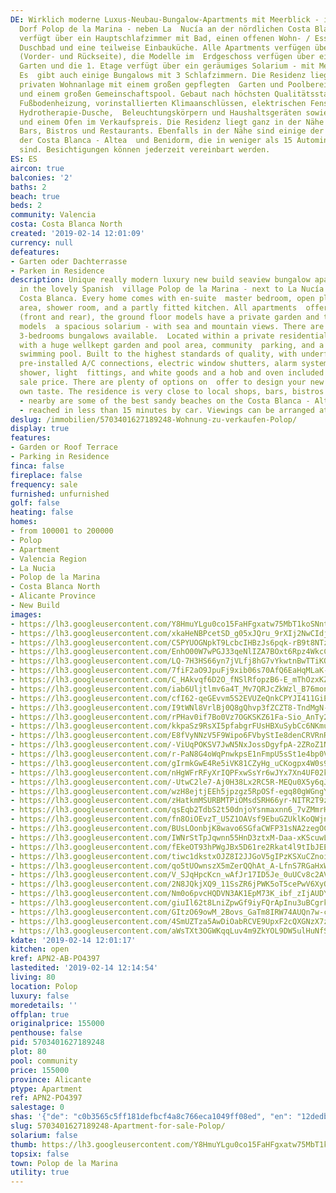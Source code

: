 ```yaml
---
DE: Wirklich moderne Luxus-Neubau-Bungalow-Apartments mit Meerblick - im schönen spanischen
  Dorf Polop de la Marina - neben La  Nucía an der nördlichen Costa Blanca. Jede Einheit
  verfügt über ein Hauptschlafzimmer mit Bad, einen offenen Wohn- / Essbereich,  ein
  Duschbad und eine teilweise Einbauküche. Alle Apartments verfügen über Terrassen
  (Vorder- und Rückseite), die Modelle im  Erdgeschoss verfügen über einen privaten
  Garten und die 1. Etage verfügt über ein geräumiges Solarium - mit Meer- und Bergblick.
  Es  gibt auch einige Bungalows mit 3 Schlafzimmern. Die Residenz liegt in einer
  privaten Wohnanlage mit einem großen gepflegten  Garten und Poolbereich, Gemeinschaftsparkplätzen
  und einem großen Gemeinschaftspool. Gebaut nach höchsten Qualitätsstandards,  mit
  Fußbodenheizung, vorinstallierten Klimaanschlüssen, elektrischen Fensterläden, Alarmsystem,
  Hydrotherapie-Dusche,  Beleuchtungskörpern und Haushaltsgeräten sowie einem Herd
  und einem Ofen im Verkaufspreis. Die Residenz liegt ganz in der Nähe  von Geschäften,
  Bars, Bistros und Restaurants. Ebenfalls in der Nähe sind einige der besten Sandstrände
  der Costa Blanca - Altea  und Benidorm, die in weniger als 15 Autominuten erreichbar
  sind. Besichtigungen können jederzeit vereinbart werden.
ES: ES
aircon: true
balconies: '2'
baths: 2
beach: true
beds: 2
community: Valencia
costa: Costa Blanca North
created: '2019-02-14 12:01:09'
currency: null
defeatures:
- Garten oder Dachterrasse
- Parken in Residence
description: Unique really modern luxury new build seaview bungalow apartments - located
  in the lovely Spanish  village Polop de la Marina - next to La Nucía on the Northern
  Costa Blanca. Every home comes with en-suite  master bedroom, open plan living/dining
  area, shower room, and a partly fitted kitchen. All apartments  offering terraces
  (front and rear), the ground floor models have a private garden and the 1st floor
  models  a spacious solarium - with sea and mountain views. There are also a few
  3-bedrooms bungalows available.  Located within a private residential community
  with a huge wellkept garden and pool area, community  parking, and a large communal
  swimming pool. Built to the highest standards of quality, with underfloor  heating,
  pre-installed A/C connections, electric window shutters, alarm system, hydrotherapy
  shower, light  fittings, and white goods and a hob and oven included within the
  sale price. There are plenty of options on  offer to design your new home to your
  own taste. The residence is very close to local shops, bars, bistros  and nice restaurants
  - nearby are some of the best sandy beaches on the Costa Blanca - Altea and  Benidorm
  - reached in less than 15 minutes by car. Viewings can be arranged atr any time.
deslug: /immobilien/5703401627189248-Wohnung-zu-verkaufen-Polop/
display: true
features:
- Garden or Roof Terrace
- Parking in Residence
finca: false
fireplace: false
frequency: sale
furnished: unfurnished
golf: false
heating: false
homes:
- from 100001 to 200000
- Polop
- Apartment
- Valencia Region
- La Nucia
- Polop de la Marina
- Costa Blanca North
- Alicante Province
- New Build
images:
- https://lh3.googleusercontent.com/Y8HmuYLgu0co15FaHFgxatw75MbT1koSNntfVXgbdFPVBHyL93_CvzkF_wJa_tVhFq8vM_X0CgEbfils0isD=w640-rj-e30-l100
- https://lh3.googleusercontent.com/xkaHeNBPcetSD_g05xJQru_9rXIj2NwCIdjhwyxpMLxKqZqZQ7WYey1zd5_T05WS7I6aDZJ3XfqowL8RbkuJ=w640-rj-e30-l100
- https://lh3.googleusercontent.com/C5PYUOGNpkT9LcbcIHBzJs6pqk-rB9t8NTzai7pvR0Yin2u3w0gmbMm7JTqRxrz5XddLnB6S95mVmMXAiE28=w640-rj-e30-l100
- https://lh3.googleusercontent.com/EnhO00W7wPGJ33qeNlIZA7BOxt6Rpz4WkcC1roDsfmVAh-7lHefwUKlz9I3aJvNSi_T7L2vjqb5C-e_xu2w=w640-rj-e30-l100
- https://lh3.googleusercontent.com/LQ-7H3HS66yn7jVLfj8hG7vYkwtnBwTTiKQoA7rpboVIBf6qahXCiR36xgzDid7D9Dw0yYt0V8QbvgTWkLgQcA=w640-rj-e30-l100
- https://lh3.googleusercontent.com/7fiF2aO9JpuFj9xib06s70AfQ6EaHqMLaK-LLKQp00Vp-je9vhrqOAGtAc_0WmWSPtzKwzRY0pgpjGE65mJp=w640-rj-e30-l100
- https://lh3.googleusercontent.com/C_HAkvqf6D2O_fNSlRfopzB6-E_mThOzxKZ9v4JNQdMMojcA5iaxU0ObjqHG7yuD7HcKh7NOWxilfKaIE5Ht=w640-rj-e30-l100
- https://lh3.googleusercontent.com/iab6Uljtlmv6a4T_Mv7QRJcZkWzl_B76mon9bGjXI2cgLC6OWV1K5-1XphWwAhUM7uYiDHFFVC01HnotSIc=w640-rj-e30-l100
- https://lh3.googleusercontent.com/cfI62-qeGEvvm5S2EVUZeQnkCPYJI411GiEAP5_av97G6iSTexjdqzTt-GjIX91AurYIkJypv_bcik66xm8d=w640-rj-e30-l100
- https://lh3.googleusercontent.com/I9tWNl8VrlBj0Q8gQhvp3fZCZT8-TndMgN-fZbrIKF7-uB_IXPeRE4cHLsXLG17U8dT6NoToKUmtJhu6zXA=w640-rj-e30-l100
- https://lh3.googleusercontent.com/rPHav0if7Bo0Vz7OGKSKZ61Fa-Sio_AnTy23tBUfTvVNDKfkw9g87pxsh9mRpvJNJLlbU8if0NYUjMf36A2RhQ=w640-rj-e30-l100
- https://lh3.googleusercontent.com/kkpaSz9RsXI5pfabgrFUsHBXuSybCc6NKmuC0Rb29ujwl4hj_o2vqqL0TYv7ECH1pHskcRjMb7ohptoIDm-N=w640-rj-e30-l100
- https://lh3.googleusercontent.com/E8fVyNNzV5F9Wipo6FVbyStIe8denCRVRnRT8iNMeZKOU4aLY6lQvaMscOO6TAAFPMvpc7D7yqnuUg0rego=w640-rj-e30-l100
- https://lh3.googleusercontent.com/-ViUqPOKSV7JwN5NxJossDgyfpA-2ZRoZ1NACGhTpLzcuIys99rcIrqbdHSxHJRHbyjoxPn2gGOjWNQE4oUHXQ=w640-rj-e30-l100
- https://lh3.googleusercontent.com/r-PaN8G4oWqPnwkpsE1nFmpU5sSt1e4bp0VPzj9FmiocGtxu6lLctWWAClCtOrOkp01MfRxSXghLy_xvjDdl=w640-rj-e30-l100
- https://lh3.googleusercontent.com/gIrmkGwE4Re5iVK81CZyHg_uCKogpx4W0s9Dwnqz9DHE8CV70UFS0XmiLenXv7_208JJY7ArIIEhPxYE2TrFkw=w640-rj-e30-l100
- https://lh3.googleusercontent.com/nHgWFrRFyXrIQPFxwSsYr6wJYx7Xn4UF02kDs6h1WgXov7QsVB-VvLJHwX-zJjJDzxRLCPzIN_5Xk57lRm9K=w640-rj-e30-l100
- https://lh3.googleusercontent.com/-UtwC2le7-Aj0H38Lx2RC5R-MEQu0X5y6qJVoQXkqrENDq2FaxiQQ7WG_JJi_NrOYWpEOJ7B-bImDQTkeC9LRQ=w640-rj-e30-l100
- https://lh3.googleusercontent.com/wzH8ejtjEEh5jpzgz5RpOSf-egq80gWGngY7NXffeUz0LZyJyw7r1rbSbt1yv-yjGn1_bceQA3p98sz02-rqpw=w640-rj-e30-l100
- https://lh3.googleusercontent.com/zHatkmMSURBMTPiOMsdSRH66yr-NITR2T9zZmj9A3DHR2cMeeJ6v0YfacIG0wy13jx4i8xr98KaUs1Dza-F3=w640-rj-e30-l100
- https://lh3.googleusercontent.com/qsEqb2TdbS2t50dnjoYsnmaxnn6_7vZMmrH9jPxRgKz8upJgRkH1yep8tE6ijVrww19CkgfLmL0msj5iNwwh=w640-rj-e30-l100
- https://lh3.googleusercontent.com/fn8OiOEvzT_U5Z1OAVsf9EbuGZUklKoQWjnc3p5cOpsc1FUAv9JYYujO3SZWYfpJHf_Yvb3PA0WEW3Jd74T_=w640-rj-e30-l100
- https://lh3.googleusercontent.com/BUsLOonbjK8wavo6SGfaCWFP31sNA2zegOCTaXO7G2zbfvuXlFd_oR8rvQACzAGxPGjZN1MgDsQ5L32rvCg=w640-rj-e30-l100
- https://lh3.googleusercontent.com/IWNrStTpJqwnn55HnD3ztxM-Daa-xKScuwLbNgfWimgG5PuQWUBvlZWHjvwe2bFxtdPtqXcvDJoFOEa-jm27=w640-rj-e30-l100
- https://lh3.googleusercontent.com/fEkeOT93hPWgJBx5D61re2Rkat4l9tIbJEEv1wlxSNjdMNg7ONYT2fdRVMHMQxDDMROsIURmbcO83tDJcPV_=w640-rj-e30-l100
- https://lh3.googleusercontent.com/tiwc1dkstxOJZ8I2JJGoV5gIPzKSXuCZnoiYJf0dhymVW6MikRnV5f2em0Ep-LV2VT8f6fwpidFzCiZNcbYP=w640-rj-e30-l100
- https://lh3.googleusercontent.com/qo5tUOwnszX5mZerQQhAt_A-LfnS7RGaHxW2O3yBBqeQrce7VCk5oFFhuW9OMBvLRShy0wUeunLGLXR8IeTk=w640-rj-e30-l100
- https://lh3.googleusercontent.com/V_SJqHpcKcn_wAfJr17ID5Je_0uUCv8c2AVxUXUMhYGXlBkBPL7dE_K2JDGS1tksPkahWNhc_k9yLD4KS64=w640-rj-e30-l100
- https://lh3.googleusercontent.com/2N8JQkjXQ9_11SsZR6jPWK5oT5cePwV6XyQHR1tQrWFhuORiXiT0TUHerw0b9Jme5JHBc-owTLm4lyX_MRn2=w640-rj-e30-l100
- https://lh3.googleusercontent.com/Nm0o6pvcHQDVN3AK1EpM73K_ibf_zIjAUDYA00bS7G-xnafxlxlCqJ5pwUdkeBbJWfNcDeZ1QKKSGm4jhdif=w640-rj-e30-l100
- https://lh3.googleusercontent.com/giuIl62t8LniZpwGf9iyFQrApInu3uBCgrkAyWzIPBUO_OaPj1xEAU4V4ct_tCMR2-6v7GntVwe93ekmBXPP=w640-rj-e30-l100
- https://lh3.googleusercontent.com/GItzO69owM_2Bovs_GaTm8IRW74AUQn7w-c3VN1xyh6bGMK4Q3WaDE40CZWk_bsU-Qq_ba9GlBtRrhHVAZDLyg=w640-rj-e30-l100
- https://lh3.googleusercontent.com/4SmUZTza5AwDiOabRCVE9UpxF2cQXGNzX7z_G1ZvVfsdp9sNRNHhs608eUhH9DvQTuQGzLGabtbWtI3ePsw=w640-rj-e30-l100
- https://lh3.googleusercontent.com/aWsTXt3OGWKqqLuv4m9ZkYOL9DW5ulHuNfSQodQE62M2T-xmLdWVHuoTFBjQZgNi4O4GwsEDyt_J00yHWWQ=w640-rj-e30-l100
kdate: '2019-02-14 12:01:17'
kitchen: open
kref: APN2-AB-PO4397
lastedited: '2019-02-14 12:14:54'
living: 80
location: Polop
luxury: false
moredetails: ''
offplan: true
originalprice: 155000
penthouse: false
pid: 5703401627189248
plot: 80
pool: community
price: 155000
province: Alicante
ptype: Apartment
ref: APN2-PO4397
salestage: 0
shas: '{"de": "c0b3565c5ff181defbcf4a8c766eca1049ff08ed", "en": "12dedbad5cc64372d2fd2a6a39e6b65916499d43"}'
slug: 5703401627189248-Apartment-for-sale-Polop/
solarium: false
thumb: https://lh3.googleusercontent.com/Y8HmuYLgu0co15FaHFgxatw75MbT1koSNntfVXgbdFPVBHyL93_CvzkF_wJa_tVhFq8vM_X0CgEbfils0isD=w400-h240-n-rj-e30-l100
topsix: false
town: Polop de la Marina
utility: true
---
```

